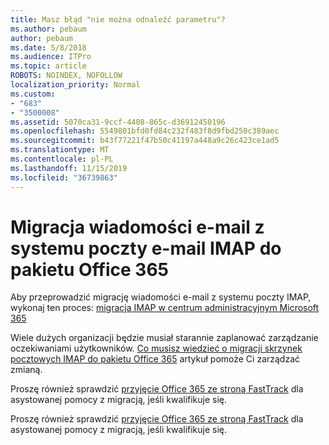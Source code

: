 ```yaml
---
title: Masz błąd "nie można odnaleźć parametru"?
ms.author: pebaum
author: pebaum
ms.date: 5/8/2018
ms.audience: ITPro
ms.topic: article
ROBOTS: NOINDEX, NOFOLLOW
localization_priority: Normal
ms.custom:
- "683"
- "3500008"
ms.assetid: 5070ca31-9ccf-4408-865c-d36912450196
ms.openlocfilehash: 5549801bfd0fd84c232f483f8d9fbd250c389aec
ms.sourcegitcommit: b43f77221f47b50c41197a448a9c26c423ce1ad5
ms.translationtype: MT
ms.contentlocale: pl-PL
ms.lasthandoff: 11/15/2019
ms.locfileid: "36739863"
---
```

# <a name="migrating-email-from-imap-email-system-to-office-365"></a>Migracja wiadomości e-mail z systemu poczty e-mail IMAP do pakietu Office 365

Aby przeprowadzić migrację wiadomości e-mail z systemu poczty IMAP, wykonaj ten proces: [migracja IMAP w centrum administracyjnym Microsoft 365](https://docs.microsoft.com/Exchange/mailbox-migration/migrating-imap-mailboxes/imap-migration-in-the-admin-center)
  
Wiele dużych organizacji będzie musiał starannie zaplanować zarządzanie oczekiwaniami użytkowników. [Co musisz wiedzieć o migracji skrzynek pocztowych IMAP do pakietu Office 365](https://docs.microsoft.com/Exchange/mailbox-migration/migrating-imap-mailboxes/migrating-imap-mailboxes) artykuł pomoże Ci zarządzać zmianą.

Proszę również sprawdzić [przyjęcie Office 365 ze stroną FastTrack](https://www.microsoft.com/fasttrack/microsoft-365/office-365) dla asystowanej pomocy z migracją, jeśli kwalifikuje się.
  

Proszę również sprawdzić [przyjęcie Office 365 ze stroną FastTrack](https://www.microsoft.com/fasttrack/microsoft-365/office-365) dla asystowanej pomocy z migracją, jeśli kwalifikuje się.
  